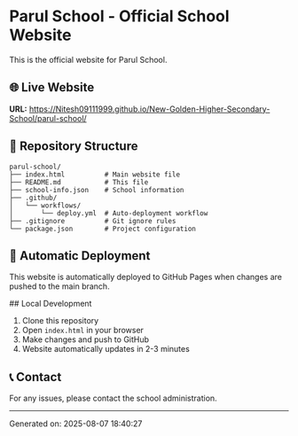 # Parul School - Official School Website

This is the official website for Parul School.

## 🌐 Live Website
**URL:** https://Nitesh09111999.github.io/New-Golden-Higher-Secondary-School/parul-school/

## 📁 Repository Structure
```
parul-school/
├── index.html          # Main website file
├── README.md           # This file
├── school-info.json    # School information
├── .github/
│   └── workflows/
│       └── deploy.yml  # Auto-deployment workflow
├── .gitignore          # Git ignore rules
└── package.json        # Project configuration
```

## 🚀 Automatic Deployment
This website is automatically deployed to GitHub Pages when changes are pushed to the main branch.

##️ Local Development
1. Clone this repository
2. Open `index.html` in your browser
3. Make changes and push to GitHub
4. Website automatically updates in 2-3 minutes

## 📞 Contact
For any issues, please contact the school administration.

---
Generated on: 2025-08-07 18:40:27
